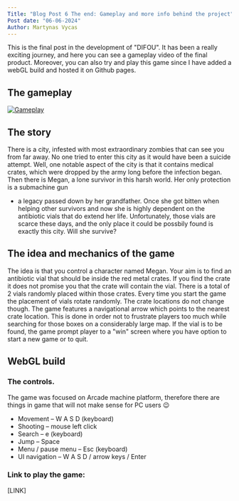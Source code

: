 ```yaml
---
Title: "Blog Post 6 The end: Gameplay and more info behind the project"
Post date: "06-06-2024"
Author: Martynas Vycas
---
```


This is the final post in the development of "DIFOU". It has been a really exciting journey,
and here you can see a gameplay video of the final product. Moreover, you can also try and play 
this game since I have added a webGL build and hosted it on Github pages.

## The gameplay

[![Gameplay](https://img.youtube.com/vi/eQtBx0t3Po0/0.jpg)](https://www.youtube.com/watch?v=eQtBx0t3Po0 "Gameplay")

## The story 
There is a city, infested with most extraordinary zombies that can see you from far away. 
No one tried to enter this city as it would have been a suicide attempt. Well, one notable
aspect of the city is that it contains medical crates, which were dropped by the army long 
before the infection began.
Then there is Megan, a lone survivor in this harsh world. Her only protection is a submachine gun 
- a legacy passed down by her grandfather.
Once she got bitten when helping other survivors and now she is highly dependent on the antibiotic
vials that do extend her life. Unfortunately, those vials are scarce these days, and the only 
place it could be possbily found is exactly this city. Will she survive?

## The idea and mechanics of the game 
The idea is that you control a character named Megan. 
Your aim is to find an antibiotic vial that should be inside the red metal crates. 
If you find the crate it does not promise you that the crate will contain the vial. There is a total of 2 vials
randomly placed within those crates. Every time you start the game the placement of vials rotate randomly. The crate locations do not change though. 
The game features a navigational arrow which points to the nearest crate location.
This is done in order not to frustrate players too much while searching for those boxes on a considerably large map. 
If the vial is to be found, the game prompt player to a "win" screen where you have option to start a new game or to quit. 


## WebGL build

### The controls. 

The game was focused on Arcade machine platform, therefore there are things in game that will not make sense for PC users 😉

- Movement – W A S D (keyboard)
- Shooting – mouse left click
- Search – e (keyboard)
- Jump – Space
- Menu / pause menu – Esc (keyboard)
- UI navigation – W A S D / arrow keys / Enter

### Link to play the game:

[LINK]


